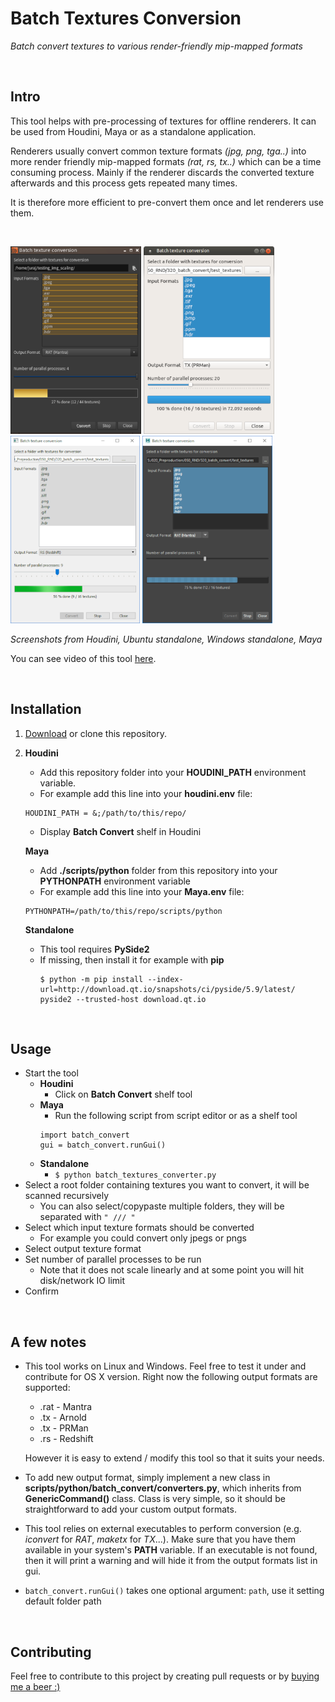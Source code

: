 Batch Textures Conversion
=========================
*Batch convert textures to various render-friendly mip-mapped formats*

<br>

Intro
-----
This tool helps with pre-processing of textures for offline renderers. It can be used from Houdini, Maya or as a standalone application.

Renderers usually convert common texture formats *(jpg, png, tga..)* into more render friendly mip-mapped formats *(rat, rs, tx..)* which can be a time consuming process. Mainly if the renderer discards the converted texture afterwards and this process gets repeated many times.

It is therefore more efficient to pre-convert them once and let renderers use them.

<br>

<img src="./img/screen_hou.png" alt="Houdini screenshot" height="300px">  <img src="./img/screen_ubuntu.png" alt="Ubuntu standalone screenshot" height="300px"> <img src="./img/screen_win.png" alt="Windows standalone screenshot" height="300px"> <img src="./img/screen_maya.png" alt="Maya screenshot" height="300px">
<br>

*Screenshots from Houdini, Ubuntu standalone, Windows standalone, Maya*

You can see video of this tool [here](https://www.youtube.com/watch?v=5-p3__vsktg).

<br>

Installation
------------
1. [Download](https://github.com/jtomori/batch_textures_convert/archive/master.zip) or clone this repository.

2.  **Houdini**
    * Add this repository folder into your **HOUDINI_PATH** environment variable.
    * For example add this line into your **houdini.env** file:
    ```
    HOUDINI_PATH = &;/path/to/this/repo/
    ```
    * Display **Batch Convert** shelf in Houdini

    **Maya**
    * Add **./scripts/python** folder from this repository into your **PYTHONPATH** environment variable
    * For example add this line into your **Maya.env** file:
    ```
    PYTHONPATH=/path/to/this/repo/scripts/python
    ```

    **Standalone**
    * This tool requires **PySide2**
    * If missing, then install it for example with **pip**
        ```
        $ python -m pip install --index-url=http://download.qt.io/snapshots/ci/pyside/5.9/latest/ pyside2 --trusted-host download.qt.io
        ```

<br>

Usage
-----
* Start the tool
    * **Houdini**
        * Click on **Batch Convert** shelf tool
    * **Maya**
        * Run the following script from script editor or as a shelf tool
        ```
        import batch_convert
        gui = batch_convert.runGui()
        ```
    *  **Standalone**
        * `$ python batch_textures_converter.py`
* Select a root folder containing textures you want to convert, it will be scanned recursively
    * You can also select/copypaste multiple folders, they will be separated with `" /// "`
* Select which input texture formats should be converted
    * For example you could convert only jpegs or pngs
* Select output texture format
* Set number of parallel processes to be run
    * Note that it does not scale linearly and at some point you will hit disk/network IO limit
* Confirm

<br>

A few notes
-----------
* This tool works on Linux and Windows. Feel free to test it under and contribute for OS X version.
    Right now the following output formats are supported:
    
    * .rat - Mantra
    * .tx - Arnold
    * .tx - PRMan
    * .rs - Redshift
    
    However it is easy to extend / modify this tool so that it suits your needs.

* To add new output format, simply implement a new class in **scripts/python/batch_convert/converters.py**, which inherits from **GenericCommand()** class. Class is very simple, so it should be straightforward to add your custom output formats.

* This tool relies on external executables to perform conversion (e.g. *iconvert* for *RAT*, *maketx* for *TX*...). Make sure that you have them available in your system's **PATH** variable. If an executable is not found, then it will print a warning and will hide it from the output formats list in gui.

* `batch_convert.runGui()` takes one optional argument: `path`, use it setting default folder path

<br>

Contributing
------------
Feel free to contribute to this project by creating pull requests or by [buying me a beer :)](https://www.paypal.me/jtomori)